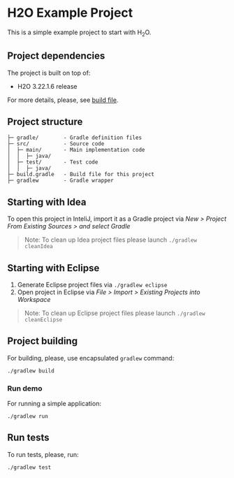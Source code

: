 # H2O Example Project

This is a simple example project to start with H<sub>2</sub>O.

## Project dependencies

The project is built on top of:
  - H2O 3.22.1.6 release

For more details, please, see [build file](build.gradle).

## Project structure
 
```
├─ gradle/        - Gradle definition files
├─ src/           - Source code
│  ├─ main/       - Main implementation code 
│  │  ├─ java/
│  ├─ test/       - Test code
│  │  ├─ java/
├─ build.gradle   - Build file for this project
├─ gradlew        - Gradle wrapper 
```

## Starting with Idea

To open this project in InteliJ, import it as a Gradle project
via _New > Project From Existing Sources > and select Gradle_
    
> Note: To clean up Idea project files please launch `./gradlew cleanIdea`

## Starting with Eclipse
  1. Generate Eclipse project files via `./gradlew eclipse`
  2. Open project in Eclipse via _File > Import > Existing Projects into Workspace_

> Note: To clean up Eclipse project files please launch `./gradlew cleanEclipse`

## Project building

For building, please, use encapsulated `gradlew` command:
```
./gradlew build
```

### Run demo
For running a simple application:
```
./gradlew run
```

## Run tests

To run tests, please, run:
```
./gradlew test
```






